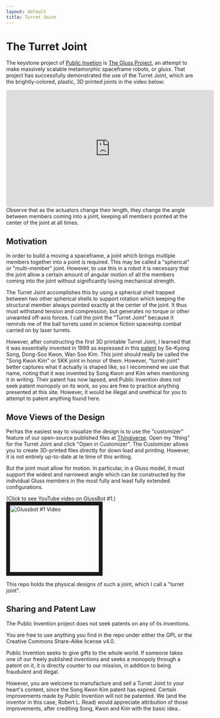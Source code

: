 ```yaml
---
layout: default
title: Turret Joint
---
```


# The Turret Joint

The keystone project of [Public Invetion](https://pubinv.github.io/PubInv) is [The Gluss Project](https://pubinv.github.io/gluss), an attempt to make massively scalable metamorphic spaceframe robots, or *gluss*.
That project has successfully demonstrated the use of the Turret Joint, which are the brightly-colored, plastic, 3D printed joints in the video below:
<iframe width="560" height="315" src="https://www.youtube.com/embed/1T8XSMhwKUE" frameborder="0" allowfullscreen></iframe>
Observe that as the actuators change their length, they change the angle between members coming into a joint, keeping all members pointed at the center of the joint at all times.

## Motivation

In order to build a moving a spaceframe, a joint which brings multiple members together into a point is required. This may be called a "spherical" or "multi-member" joint. However,
to use this in a robot it is necessary that the joint allow a certain amount of angular motion of all the members coming into the joint without significantly losing mechanical strength.

The Turret Joint accomplishes this by using a spherical shell trapped between two other spherical shells to support rotation which keeping the structural member always pointed exactly
at the center of the joint. It thus must withstand tension and compression, but generates no torque or other unwanted off-axis forces. I call the joint the "Turret Joint" because it
reminds me of the ball turrets used in science fiction spaceship combat carried on by laser turrets.

However, after constructing the first 3D printable Turret Joint, I learned that  it was essentially invented in 1999 as expressed in this [patent](https://patents.google.com/patent/US20010002964A1/en) by
Se-Kyong Song, Dong-Soo Kwon, Wan Soo Kim. This joint should really be called the "Song Kwon Kim" or SKK joint in honor of them.  However, "turret-joint" better captures what it actually is shaped like,
so I recommend we use that name, noting that it was invented by Song Kwon and Kim when mentioning it in writing. Their patent has now lapsed, and Public Invention does not seek patent monopoly on its work,
so you are free to practice anything presented at this site. However, it would be illegal and unethical for you to attempt to patent anything found here.

## Move Views of the Design

Perhas the easiest way to visualize the design is to use the "customizer" feature of our open-source published files at [Thingiverse](http://www.thingiverse.com/thing:1043716). Open my "thing" for the Turret Joint and click "Open in Customizer".
The Customizer allows you to create 3D-printed files directly for down load and printing.  However, it is not entirely up-to-date at te time of this writing. 



But the joint must allow for motion.  In particular, in a Gluss model, it must support the widest and narrowest angle which 
can be constructed by the individual Gluss members in the most fully and least fully extended configurations.

(Click to see YouTube video on GlussBot #1.)
<a href="http://www.youtube.com/watch?feature=player_embedded&v=SXRqqOAzkWg
" target="_blank"><img src="http://img.youtube.com/vi/SXRqqOAzkWg/0.jpg"
alt="Glussbot #1 Video" width="240" height="180" border="10" /></a>

This repo holds the physical designs of such a joint, which I call a "turret joint".

## Sharing and Patent Law

The Public Invention project does not seek patents on any of its inventions.  

You are free to use anything you find in the repo under either the GPL or the Creative Commons Share-Alike license v4.0.

Public Invention seeks to give gifts to the whole world. If someone takes one of our freely published inventions and seeks a monopoly through a patent on it, it is directly counter to our mission, in addition to being fraudulent and illegal.

However, you are welcome to manufacture and sell a Turret Joint to your heart's content, since the Song Kwon Kim patent has expired. Certain improvements made by Public Invention will not be patented. We (and the inventor in this case, Robert L. Read) would appreciate attribution of those improvements, after crediting Song, Kwon and Kim with the basic idea..











